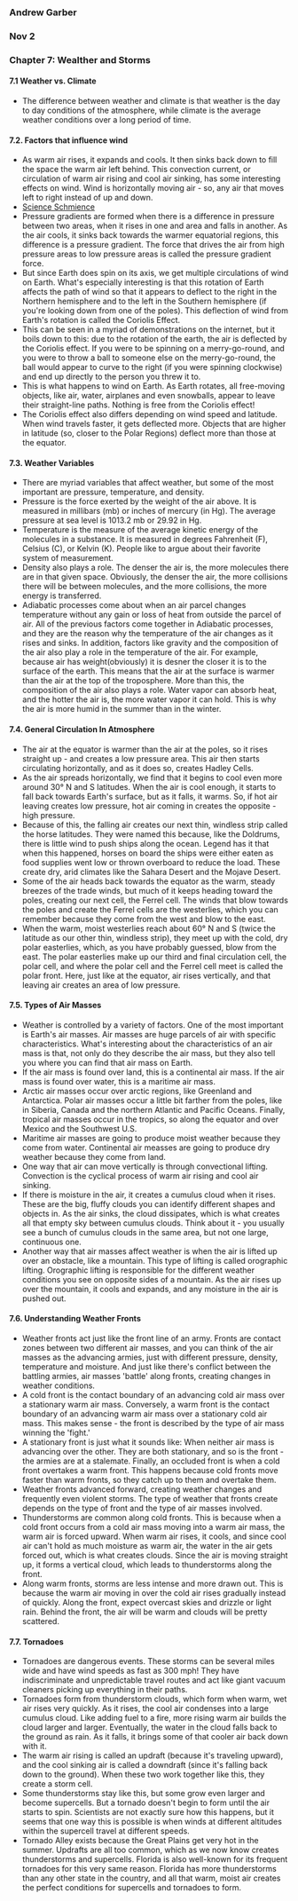 ### Andrew Garber
### Nov 2
### Chapter 7: Wealther and Storms

#### 7.1 Weather vs. Climate
 - The difference between weather and climate is that weather is the day to day conditions of the atmosphere, while climate is the average weather conditions over a long period of time.

#### 7.2. Factors that influence wind
 -  As warm air rises, it expands and cools. It then sinks back down to fill the space the warm air left behind. This convection current, or circulation of warm air rising and cool air sinking, has some interesting effects on wind. Wind is horizontally moving air - so, any air that moves left to right instead of up and down.
 - [Science Schmience](https://www.youtube.com/watch?v=Sj4Dq3ebNrc)
 - Pressure gradients are formed when there is a difference in pressure between two areas, when it rises in one and area and falls in another. As the air cools, it sinks back towards the warmer equatorial regions, this difference is a pressure gradient. The force that drives the air from high pressure areas to low pressure areas is called the pressure gradient force.
 - But since Earth does spin on its axis, we get multiple circulations of wind on Earth. What's especially interesting is that this rotation of Earth affects the path of wind so that it appears to deflect to the right in the Northern hemisphere and to the left in the Southern hemisphere (if you're looking down from one of the poles). This deflection of wind from Earth's rotation is called the Coriolis Effect.
 - This can be seen in a myriad of demonstrations on the internet, but it boils down to this: due to the rotation of the earth, the air is deflected by the Coriolis effect. If you were to be spinning on a merry-go-round, and you were to throw a ball to someone else on the merry-go-round, the ball would appear to curve to the right (if you were spinning clockwise) and end up directly to the person you threw it to. 
 - This is what happens to wind on Earth. As Earth rotates, all free-moving objects, like air, water, airplanes and even snowballs, appear to leave their straight-line paths. Nothing is free from the Coriolis effect!
 - The Coriolis effect also differs depending on wind speed and latitude. When wind travels faster, it gets deflected more. Objects that are higher in latitude (so, closer to the Polar Regions) deflect more than those at the equator.


#### 7.3. Weather Variables
 - There are myriad variables that affect weather, but some of the most important are pressure, temperature, and density. 
 - Pressure is the force exerted by the weight of the air above. It is measured in millibars (mb) or inches of mercury (in Hg). The average pressure at sea level is 1013.2 mb or 29.92 in Hg.
 - Temperature is the measure of the average kinetic energy of the molecules in a substance. It is measured in degrees Fahrenheit (F), Celsius (C), or Kelvin (K). People like to argue about their favorite system of measurement. 
 - Density also plays a role. The denser the air is, the more molecules there are in that given space. Obviously, the denser the air, the more collisions there will be between molecules, and the more collisions, the more energy is transferred. 
 - Adiabatic processes come about when an air parcel changes temperature without any gain or loss of heat from outside the parcel of air. All of the previous factors come together in Adiabatic processes, and they are the reason why the temperature of the air changes as it rises and sinks. In addition, factors like gravity and the composition of the air also play a role in the temperature of the air. For example, because air has weight(obviously) it is desner the closer it is to the surface of the earth. This means that the air at the surface is warmer than the air at the top of the troposphere. More than this, the composition of the air also plays a role. Water vapor can absorb heat, and the hotter the air is, the more water vapor it can hold. This is why the air is more humid in the summer than in the winter.

#### 7.4. General Circulation In Atmosphere
 - The air at the equator is warmer than the air at the poles, so it rises straight up - and creates a low pressure area. This air then starts circulating horizontally, and as it does so, creates Hadley Cells.
 - As the air spreads horizontally, we find that it begins to cool even more around 30° N and S latitudes. When the air is cool enough, it starts to fall back towards Earth's surface, but as it falls, it warms. So, if hot air leaving creates low pressure, hot air coming in creates the opposite - high pressure.
 - Because of this, the falling air creates our next thin, windless strip called the horse latitudes. They were named this because, like the Doldrums, there is little wind to push ships along the ocean. Legend has it that when this happened, horses on board the ships were either eaten as food supplies went low or thrown overboard to reduce the load. These create dry, arid climates like the Sahara Desert and the Mojave Desert.
 - Some of the air heads back towards the equator as the warm, steady breezes of the trade winds, but much of it keeps heading toward the poles, creating our next cell, the Ferrel cell. The winds that blow towards the poles and create the Ferrel cells are the westerlies, which you can remember because they come from the west and blow to the east.
 - When the warm, moist westerlies reach about 60° N and S (twice the latitude as our other thin, windless strip), they meet up with the cold, dry polar easterlies, which, as you have probably guessed, blow from the east. The polar easterlies make up our third and final circulation cell, the polar cell, and where the polar cell and the Ferrel cell meet is called the polar front. Here, just like at the equator, air rises vertically, and that leaving air creates an area of low pressure.

#### 7.5. Types of Air Masses
 - Weather is controlled by a variety of factors. One of the most important is Earth's air masses. Air masses are huge parcels of air with specific characteristics. What's interesting about the characteristics of an air mass is that, not only do they describe the air mass, but they also tell you where you can find that air mass on Earth.
 - If the air mass is found over land, this is a continental air mass. If the air mass is found over water, this is a maritime air mass. 
 - Arctic air masses occur over arctic regions, like Greenland and Antarctica. Polar air masses occur a little bit farther from the poles, like in Siberia, Canada and the northern Atlantic and Pacific Oceans. Finally, tropical air masses occur in the tropics, so along the equator and over Mexico and the Southwest U.S.
 - Maritime air masses are going to produce moist weather because they come from water. Continental air measses are going to produce dry weather because they come from land. 
 - One way that air can move vertically is through convectional lifting. Convection is the cyclical process of warm air rising and cool air sinking. 
 - If there is moisture in the air, it creates a cumulus cloud when it rises. These are the big, fluffy clouds you can identify different shapes and objects in. As the air sinks, the cloud dissipates, which is what creates all that empty sky between cumulus clouds. Think about it - you usually see a bunch of cumulus clouds in the same area, but not one large, continuous one.
 - Another way that air masses affect weather is when the air is lifted up over an obstacle, like a mountain. This type of lifting is called orographic lifting. Orographic lifting is responsible for the different weather conditions you see on opposite sides of a mountain. As the air rises up over the mountain, it cools and expands, and any moisture in the air is pushed out.

#### 7.6. Understanding Weather Fronts
 - Weather fronts act just like the front line of an army. Fronts are contact zones between two different air masses, and you can think of the air masses as the advancing armies, just with different pressure, density, temperature and moisture. And just like there's conflict between the battling armies, air masses 'battle' along fronts, creating changes in weather conditions. 
 - A cold front is the contact boundary of an advancing cold air mass over a stationary warm air mass. Conversely, a warm front is the contact boundary of an advancing warm air mass over a stationary cold air mass. This makes sense - the front is described by the type of air mass winning the 'fight.'
 - A stationary front is just what it sounds like: When neither air mass is advancing over the other. They are both stationary, and so is the front - the armies are at a stalemate. Finally, an occluded front is when a cold front overtakes a warm front. This happens because cold fronts move faster than warm fronts, so they catch up to them and overtake them.
 - Weather fronts advanced forward, creating weather changes and frequently even violent storms. The type of weather that fronts create depends on the type of front and the type of air masses involved.
 - Thunderstorms are common along cold fronts. This is because when a cold front occurs from a cold air mass moving into a warm air mass, the warm air is forced upward. When warm air rises, it cools, and since cool air can't hold as much moisture as warm air, the water in the air gets forced out, which is what creates clouds. Since the air is moving straight up, it forms a vertical cloud, which leads to thunderstorms along the front.
 - Along warm fronts, storms are less intense and more drawn out. This is because the warm air moving in over the cold air rises gradually instead of quickly. Along the front, expect overcast skies and drizzle or light rain. Behind the front, the air will be warm and clouds will be pretty scattered.

#### 7.7. Tornadoes
 - Tornadoes are dangerous events. These storms can be several miles wide and have wind speeds as fast as 300 mph! They have indiscriminate and unpredictable travel routes and act like giant vacuum cleaners picking up everything in their paths.
 - Tornadoes form from thunderstorm clouds, which form when warm, wet air rises very quickly. As it rises, the cool air condenses into a large cumulus cloud. Like adding fuel to a fire, more rising warm air builds the cloud larger and larger. Eventually, the water in the cloud falls back to the ground as rain. As it falls, it brings some of that cooler air back down with it.
 - The warm air rising is called an updraft (because it's traveling upward), and the cool sinking air is called a downdraft (since it's falling back down to the ground). When these two work together like this, they create a storm cell.
 - Some thunderstorms stay like this, but some grow even larger and become supercells. But a tornado doesn't begin to form until the air starts to spin. Scientists are not exactly sure how this happens, but it seems that one way this is possible is when winds at different altitudes within the supercell travel at different speeds.
 - Tornado Alley exists because the Great Plains get very hot in the summer. Updrafts are all too common, which as we now know creates thunderstorms and supercells. Florida is also well-known for its frequent tornadoes for this very same reason. Florida has more thunderstorms than any other state in the country, and all that warm, moist air creates the perfect conditions for supercells and tornadoes to form.

